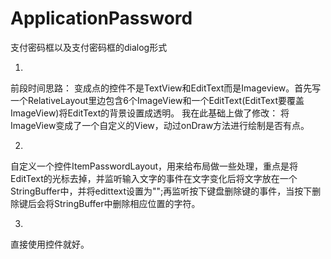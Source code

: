 # ApplicationPassword
支付密码框以及支付密码框的dialog形式

1.
前段时间思路：
变成点的控件不是TextView和EditText而是Imageview。首先写一个RelativeLayout里边包含6个ImageView和一个EditText(EditText要覆盖ImageView)将EditText的背景设置成透明。
我在此基础上做了修改：
将ImageView变成了一个自定义的View，动过onDraw方法进行绘制是否有点。

2.
自定义一个控件ItemPasswordLayout，用来给布局做一些处理，重点是将EditText的光标去掉，并监听输入文字的事件在文字变化后将文字放在一个StringBuffer中，并将edittext设置为"";再监听按下键盘删除键的事件，当按下删除键后会将StringBuffer中删除相应位置的字符。

3.
直接使用控件就好。
